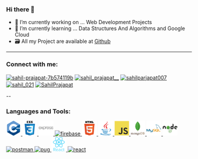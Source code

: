 ### Hi there 👋


- 🔭 I’m currently working on ... Web Development Projects
- 🌱 I’m currently learning ... Data Structures And Algorithms and Google Cloud
- 🗃 All my Project are available at [Github](https://github.com/SahilPrajapat)

---
<h3 align="left">Connect with me:</h3>
<p align="left">
<a href="https://www.linkedin.com/in/sahil-prajapat-7b574119b/" target="_blank"><img align="center" src="https://www.vectorlogo.zone/logos/linkedin/linkedin-tile.svg" alt="sahil-prajapat-7b574119b" height="36" width="40" /></a>
<a href="https://www.instagram.com/sahil_prajapat__/" target="_blank"><img align="center" src="https://www.vectorlogo.zone/logos/instagram/instagram-icon.svg" alt="sahil_prajapat__" height="36" width="40" /></a>
<a href="https://www.facebook.com/sahilparjapat007/" target="_blank"><img align="center" src="https://www.vectorlogo.zone/logos/facebook/facebook-official.svg" alt="sahilparjapat007" height="36" width="40" /></a>
<a href="https://www.codechef.com/users/sahil_021" target="_blank"><img align="center" src="https://cdn.jsdelivr.net/npm/simple-icons@3.1.0/icons/codechef.svg" alt="sahil_021" height="36" width="40" /></a>
<a href="https://leetcode.com/SahilPrajapat/" target="_blank"><img align="center" src="https://cdn.jsdelivr.net/npm/simple-icons@3.0.1/icons/leetcode.svg" alt="SahilPrajapat" height="36" width="40" /></a>
</p>

--
<h3 align="left">Languages and Tools:</h3>
<p align="left">
  <a href="https://www.w3schools.com/cpp/" target="_blank"> <img src="https://raw.githubusercontent.com/devicons/devicon/master/icons/cplusplus/cplusplus-original.svg" alt="cplusplus" width="40" height="40"/> </a> 
<a href="https://www.w3schools.com/css/" target="_blank"> <img src="https://raw.githubusercontent.com/devicons/devicon/master/icons/css3/css3-original-wordmark.svg" alt="css3" width="40" height="40"/> </a> <a href="https://expressjs.com" target="_blank"> <img src="https://raw.githubusercontent.com/devicons/devicon/master/icons/express/express-original-wordmark.svg" alt="express" width="40" height="40"/> </a> 
  <a href="https://firebase.google.com/" target="_blank"> <img src="https://www.vectorlogo.zone/logos/firebase/firebase-icon.svg" alt="firebase" width="40" height="40"/> </a> 
  <a href="https://www.w3.org/html/" target="_blank"> <img src="https://raw.githubusercontent.com/devicons/devicon/master/icons/html5/html5-original-wordmark.svg" alt="html5" width="40" height="40"/> </a>
  <a href="https://www.java.com" target="_blank"> <img src="https://raw.githubusercontent.com/devicons/devicon/master/icons/java/java-original.svg" alt="java" width="40" height="40"/> </a> 
  <a href="https://developer.mozilla.org/en-US/docs/Web/JavaScript" target="_blank"> <img src="https://raw.githubusercontent.com/devicons/devicon/master/icons/javascript/javascript-original.svg" alt="javascript" width="40" height="40"/> </a> 
  <a href="https://www.mongodb.com/" target="_blank"> <img src="https://raw.githubusercontent.com/devicons/devicon/master/icons/mongodb/mongodb-original-wordmark.svg" alt="mongodb" width="40" height="40"/> </a>
  <a href="https://www.mysql.com/" target="_blank"> <img src="https://raw.githubusercontent.com/devicons/devicon/master/icons/mysql/mysql-original-wordmark.svg" alt="mysql" width="40" height="40"/> </a> <a href="https://nodejs.org" target="_blank"> <img src="https://raw.githubusercontent.com/devicons/devicon/master/icons/nodejs/nodejs-original-wordmark.svg" alt="nodejs" width="40" height="40"/> </a>
  <a href="https://postman.com" target="_blank"> <img src="https://www.vectorlogo.zone/logos/getpostman/getpostman-icon.svg" alt="postman" width="40" height="40"/> </a> <a href="https://pugjs.org" target="_blank"> <img src="https://cdn.worldvectorlogo.com/logos/pug.svg" alt="pug" width="40" height="40"/> </a>
  <a href="https://reactjs.org/" target="_blank"> <img src="https://raw.githubusercontent.com/devicons/devicon/master/icons/react/react-original-wordmark.svg" alt="react" width="40" height="40"/> </a>
  <a href="https://cloud.google.com/" target="_blank"> <img src="https://www.vectorlogo.zone/logos/google_cloud/google_cloud-icon.svg" alt="react" width="40" height="40"/> </a>
 
</p>

